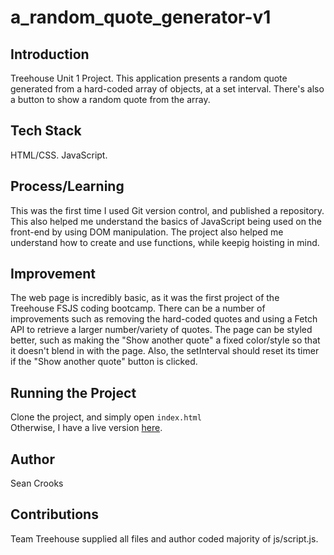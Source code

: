 # a_random_quote_generator-v1
## Introduction
Treehouse Unit 1 Project. This application presents a random quote generated from a hard-coded array of objects, at a set interval. There's also a button to show a random quote from the array.

## Tech Stack
HTML/CSS. JavaScript.

## Process/Learning
This was the first time I used Git version control, and published a repository. This also helped me understand the basics of JavaScript being used on the front-end by using DOM manipulation. The project also helped me understand how to create and use functions, while keepig hoisting in mind.

## Improvement
The web page is incredibly basic, as it was the first project of the Treehouse FSJS coding bootcamp. There can be a number of improvements such as removing the hard-coded quotes and using a Fetch API to retrieve a larger number/variety of quotes. The page can be styled better, such as making the "Show another quote" a fixed color/style so that it doesn't blend in with the page. Also, the setInterval should reset its timer if the "Show another quote" button is clicked.

## Running the Project
Clone the project, and simply open ```index.html```
<br /> Otherwise, I have a live version [here](https://crooks-s.github.io/a_random_quote_generator-v1/).

## Author
Sean Crooks

## Contributions
Team Treehouse supplied all files and author coded majority of js/script.js.
